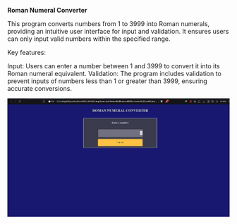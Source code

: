 **Roman Numeral Converter**

This program converts numbers from 1 to 3999 into Roman numerals, providing an intuitive user interface for input and validation. It ensures users can only input valid numbers within the specified range.

Key features:

Input: Users can enter a number between 1 and 3999 to convert it into its Roman numeral equivalent.
Validation: The program includes validation to prevent inputs of numbers less than 1 or greater than 3999, ensuring accurate conversions.

<img src="videoWalkthrough.gif"/>
